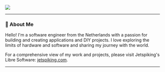 ![](https://komarev.com/ghpvc/?username=jetspiking)

---

### 📕 About Me

Hello! I'm a software engineer from the Netherlands with a passion for building and creating applications and DIY projects. I love exploring the limits of hardware and software and sharing my journey with the world.

For a comprehensive view of my work and projects, please visit Jetspiking's Libre Software: [jetspiking.com](https://jetspiking.com).

---
              
<!--<img width="420" src="https://github-readme-stats.vercel.app/api?username=jetspiking&theme=nightowl&show_icons=true&hide_border=true&include_all_commits=true&custom_title=My%20Github%20Stats"/><img width="350" src="https://github-readme-stats.vercel.app/api/top-langs/?username=jetspiking&layout=compact&theme=radical&hide_border=true"/>-->

<!--![Dustin GitHub stats](https://github-readme-stats.vercel.app/api?username=jetspiking&show_icons=true&theme=nightowl)-->
